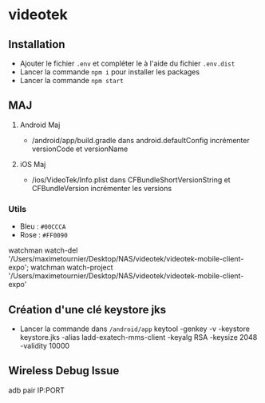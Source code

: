 # videotek

## Installation

- Ajouter le fichier `.env` et compléter le à l'aide du fichier `.env.dist`
- Lancer la commande `npm i` pour installer les packages
- Lancer la commande `npm start`

## MAJ

1. Android Maj
    - /android/app/build.gradle dans android.defaultConfig incrémenter versionCode et versionName

2. iOS Maj
    - /ios/VideoTek/Info.plist dans CFBundleShortVersionString et CFBundleVersion incrémenter les versions

### Utils

- Bleu : `#00CCCA`
- Rose : `#FF0090`

watchman watch-del '/Users/maximetournier/Desktop/NAS/videotek/videotek-mobile-client-expo';
watchman watch-project '/Users/maximetournier/Desktop/NAS/videotek/videotek-mobile-client-expo'

## Création d'une clé keystore jks

- Lancer la commande dans `/android/app` keytool -genkey -v -keystore keystore.jks -alias ladd-exatech-mms-client -keyalg RSA -keysize 2048 -validity 10000

## Wireless Debug Issue

adb pair IP:PORT